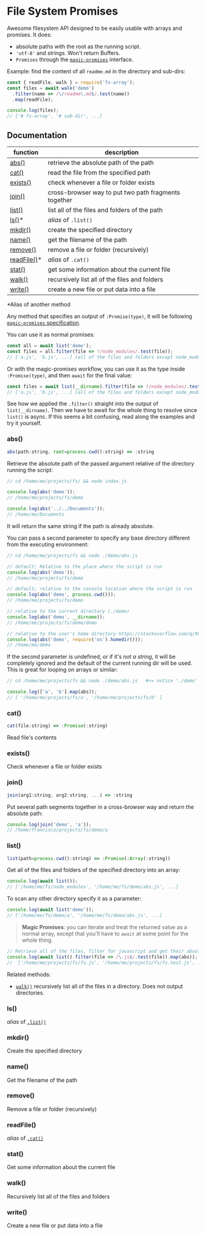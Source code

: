 # File System Promises

Awesome filesystem API designed to be easily usable with arrays and promises. It does:

- absolute paths with the root as the running script.
- `'utf-8'` and strings. Won't return Buffers.
- `Promises` through the [`magic-promises`](#magic-promises) interface.

Example: find the content of all `readme.md` in the directory and sub-dirs:

```js
const { readFile, walk } = require('fs-array');
const files = await walk('demo')
  .filter(name => /\/readme\.md$/.test(name))
  .map(readFile);

console.log(files);
// ['# fs-array', '# sub-dir', ...]
```


## Documentation

|function             |description                                             |
|---------------------|--------------------------------------------------------|
|[abs()](#abs)       |retrieve the absolute path of the path                  |
|[cat()](#cat)       |read the file from the specified path                   |
|[exists()](#exists) |check whenever a file or folder exists                  |
|[join()](#join)     |cross-browser way to put two path fragments together    |
|[list()](#list)     |list all of the files and folders of the path           |
|[ls()](#list)*      |*alias* of `.list()`                                    |
|[mkdir()](#mkdir)   |create the specified directory                          |
|[name()](#name)     |get the filename of the path                            |
|[remove()](#remove) |remove a file or folder (recursively)                   |
|[readFile()](#cat)* |*alias* of `.cat()`                                     |
|[stat()](#stat)     |get some information about the current file             |
|[walk()](#walk)     |recursively list all of the files and folders           |
|[write()](#write)   |create a new file or put data into a file               |

\*Alias of another method

Any method that specifies an output of `:Promise(type)`, it will be following [`magic-promises` specification](https://github.com/franciscop/magic-promises).

You can use it as normal promises:

```js
const all = await list('demo');
const files = all.filter(file => !/node_modules/.test(file));
// ['a.js', 'b.js', ...] (all of the files and folders except node_modules)
```

Or with the magic-promises workflow, you can use it as the type inside `:Promise(type)`, and then `await` for the final value:

```js
const files = await list(__dirname).filter(file => !/node_modules/.test(file));
// ['a.js', 'b.js', ...] (all of the files and folders except node_modules)
```

See how we applied the `.filter()` straight into the output of `list(__dirname)`. Then we have to await for the whole thing to resolve since `list()` is async. If this seems a bit confusing, read along the examples and try it yourself.



### abs()

```js
abs(path:string, root=process.cwd():string) => :string
```

Retrieve the absolute path of the passed argument relative of the directory running the script:

```js
// cd /home/me/projects/fs/ && node index.js

console.log(abs('demo'));
// /home/me/projects/fs/demo

console.log(abs('../../Documents'));
// /home/me/Documents
```

It will return the same string if the path is already absolute.

You can pass a second parameter to specify any base directory different from the executing environment:

```js
// cd /home/me/projects/fs && node ./demo/abs.js

// default; Relative to the place where the script is run
console.log(abs('demo'));
// /home/me/projects/fs/demo

// default; relative to the console location where the script is run
console.log(abs('demo', process.cwd()));
// /home/me/projects/fs/demo

// relative to the current directory (./demo)
console.log(abs('demo', __dirname));
// /home/me/projects/fs/demo/demo

// relative to the user's home directory https://stackoverflow.com/q/9080085
console.log(abs('demo', require('os').homedir()));
// /home/me/demo
```

If the second parameter is undefined, or if it's *not a string*, it will be completely ignored and the default of the current running dir will be used. This is great for looping on arrays or similar:

```js
// cd /home/me/projects/fs && node ./demo/abs.js   #<= notice './demo'

console.log(['a', 'b'].map(abs));
// [ '/home/me/projects/fs/a', '/home/me/projects/fs/b' ]
```



### cat()

```js
cat(file:string) => :Promise(:string)
```

Read file's contents




### exists()

Check whenever a file or folder exists



### join()

```js
join(arg1:string, arg2:string, ...) => :string
```

Put several path segments together in a cross-browser way and return the absolute path:

```js
console.log(join('demo', 'a'));
// /home/francisco/projects/fs/demo/a
```



### list()

```js
list(path=process.cwd():string) => :Promise(:Array(:string))
```

Get all of the files and folders of the specified directory into an array:

```js
console.log(await list());
// ['/home/me/fs/node_modules', '/home/me/fs/demo/abs.js', ...]
```

To scan any other directory specify it as a parameter:

```js
console.log(await list('demo'));
// ['/home/me/fs/demo/a', '/home/me/fs/demo/abs.js', ...]
```

> **Magic Promises**: you can iterate and treat the returned value as a normal array, except that you'll have to `await` at some point for the whole thing.

```js
// Retrieve all of the files, filter for javascript and get their absolute paths
console.log(await list().filter(file => /\.js$/.test(file)).map(abs));
//  ['/home/me/projects/fs/fs.js', '/home/me/projects/fs/fs.test.js', ...]
```

Related methods:

- [`walk()`](#walk) recursively list all of the files in a directory. Does not output directories.



### ls()

*alias* of [`.list()`](#list)



### mkdir()

Create the specified directory



### name()

Get the filename of the path



### remove()

Remove a file or folder (recursively)



### readFile()

*alias* of [`.cat()`](#cat)



### stat()

Get some information about the current file



### walk()

Recursively list all of the files and folders



### write()

Create a new file or put data into a file
